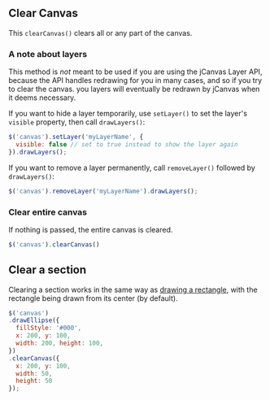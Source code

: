 ## Clear Canvas

This `clearCanvas()` clears all or any part of the canvas.

### A note about layers

This method is *not* meant to be used if you are using the jCanvas Layer API, because the API handles redrawing for you in many cases, and so if you try to clear the canvas. you layers will eventually be redrawn by jCanvas when it deems necessary.

If you want to hide a layer temporarily, use `setLayer()` to set the layer's `visible` property, then call `drawLayers()`:

```javascript
$('canvas').setLayer('myLayerName', {
  visible: false // set to true instead to show the layer again
}).drawLayers();
```

If you want to remove a layer permanently, call `removeLayer()` followed by `drawLayers()`:

```javascript
$('canvas').removeLayer('myLayerName').drawLayers();
```

### Clear entire canvas

If nothing is passed, the entire canvas is cleared.

```javascript
$('canvas').clearCanvas()
```

## Clear a section

Clearing a section works in the same way as [drawing a rectangle](rectangles.md), with the rectangle being drawn from its center (by default).

```javascript
$('canvas')
.drawEllipse({
  fillStyle: '#000',
  x: 200, y: 100,
  width: 200, height: 100,
})
.clearCanvas({
  x: 200, y: 100,
  width: 50,
  height: 50
});
